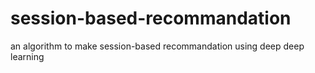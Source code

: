 # session-based-recommandation
an algorithm to make session-based recommandation using deep deep learning
